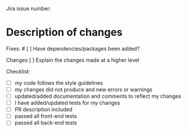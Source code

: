 Jira issue number: 

# Description of changes
<your description here>

Fixes: #
[ ] Have dependencies/packages been added?

Changes
[ ] Explain the changes made at a higher level

Checklist:
- [ ] my code follows the style guidelines
- [ ] my changes did not produce and new errors or warnings
- [ ] updated/added documentation and comments to reflect my changes
- [ ] I have added/updated tests for my changes
- [ ] PR description included
- [ ] passed all front-end tests
- [ ] passed all back-end tests
